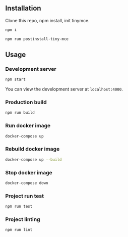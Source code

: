 ## Installation

Clone this repo, npm install, init tinymce.

```bash
npm i
```

```bash
npm run postinstall-tiny-mce
```

## Usage

### Development server

```bash
npm start
```

You can view the development server at `localhost:4000`.

### Production build

```bash
npm run build
```

### Run docker image

```bash
docker-compose up
```

### Rebuild docker image

```bash
docker-compose up --build
```

### Stop docker image

```bash
docker-compose down
```

### Project run test

```bash
npm run test
```

### Project linting

```bash
npm run lint
```
